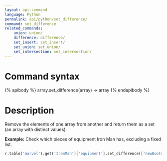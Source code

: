 ```yaml
---
layout: api-command
language: Python
permalink: api/python/set_difference/
command: set_difference
related_commands:
    union: union/
    difference: difference/
    set_insert: set_insert/
    set_union: set_union/
    set_intersection: set_intersection/
---
```


# Command syntax #

{% apibody %}
array.set_difference(array) &rarr; array
{% endapibody %}

# Description #

Remove the elements of one array from another and return them as a set (an array with
distinct values).

__Example:__ Check which pieces of equipment Iron Man has, excluding a fixed list.

```py
r.table('marvel').get('IronMan')['equipment'].set_difference(['newBoots', 'arc_reactor']).run(conn)
```
